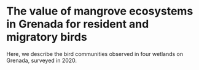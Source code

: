 # The value of mangrove ecosystems in Grenada for resident and migratory birds
Here, we describe the bird communities observed in four wetlands on Grenada, surveyed in 2020.
 
